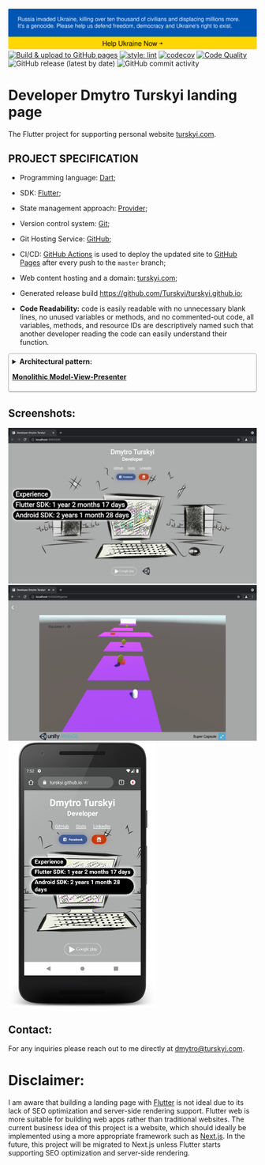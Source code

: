 [![Stand With Ukraine](https://raw.githubusercontent.com/vshymanskyy/StandWithUkraine/main/banner2-direct.svg)](https://stand-with-ukraine.pp.ua)
[![Build & upload to GitHub pages](https://github.com/Turskyi/Turskyi-project/actions/workflows/web_ci.yml/badge.svg)](https://github.com/Turskyi/Turskyi-project/actions/workflows/web_ci.yml)
[![style: lint](https://img.shields.io/badge/style-lint-4BC0F5.svg)](https://pub.dev/packages/lint)
[![codecov](https://codecov.io/gh/Turskyi/Turskyi-project/graph/badge.svg?token=9AFY7V0YP4)](https://codecov.io/gh/Turskyi/Turskyi-project)
[![Code Quality](https://github.com/Turskyi/Turskyi-project/actions/workflows/code_quality_tests.yml/badge.svg)](https://github.com/Turskyi/Turskyi-project/actions/workflows/code_quality_tests.yml)
![GitHub release (latest by date)](https://img.shields.io/github/v/release/Turskyi/turskyi)
<img alt="GitHub commit activity" src="https://img.shields.io/github/commit-activity/m/Turskyi/Turskyi-project">

# Developer Dmytro Turskyi landing page

The Flutter project for supporting personal website
[turskyi.com](https://turskyi.com).

## PROJECT SPECIFICATION

- Programming language: [Dart](https://dart.dev/);

- SDK: [Flutter](https://flutter.dev/);

- State management approach:
  [Provider](https://flutter.dev/docs/development/data-and-backend/state-mgmt/simple);

- Version control system: [Git](https://git-scm.com);

- Git Hosting Service: [GitHub](https://github.com);

- CI/CD: [GitHub Actions](https://docs.github.com/en/actions) is used to deploy
  the updated site to
  [GitHub Pages](https://pages.github.com/) after every push to the `master`
  branch;

- Web content hosting and a domain: [turskyi.com](https://turskyi.com);

- Generated release build https://github.com/Turskyi/turskyi.github.io;

- **Code Readability:** code is easily readable with no unnecessary blank lines,
  no unused variables
  or methods, and no commented-out code, all variables, methods, and resource
  IDs
  are descriptively
  named such that another developer reading the code can easily understand their
  function.

<details style="border: 1px solid #aaa; border-radius: 4px; padding: 0.5em 0.5em 0;">
  <summary style="font-weight: bold; margin: -0.5em -0.5em 0; padding: 0.5em; border-bottom: 1px solid #aaa;">Architectural pattern:

[Monolithic Model-View-Presenter](https://learn.microsoft.com/en-us/dotnet/architecture/modern-web-apps-azure/common-web-application-architectures#what-is-a-monolithic-application)

  </summary>
<a href="https://sites.libsyn.com/412964/onion-architecture-episode-2">
<!--suppress CheckImageSize -->
<img src="documentation/monolithic_model_view_presenter.jpeg" width="800" title="Monolithic Onion Architecture" alt="Image of the Monolithic Onion Architecture Pattern">
</a>

</details>

## Screenshots:

<!--suppress CheckImageSize -->
<img src="screenshots/home.png" width="600"  alt="screenshot">
<!--suppress CheckImageSize -->
<img src="screenshots/game-2021-11-01.png" width="600" alt="screenshot" >
<!--suppress CheckImageSize -->
<img src="screenshots/phone.png" width="300" alt="screenshot">

## Contact:

For any inquiries please reach out to me directly at
[dmytro@turskyi.com](mailto:dmytro@turskyi.com).

# Disclaimer:

I am aware that building a landing page with [Flutter](https://flutter.dev/)
is not ideal due to its lack of SEO optimization and server-side rendering
support. Flutter web is more suitable for building web apps rather than
traditional websites. The current business idea of this project is a website,
which should ideally be implemented using a more appropriate framework such as
[Next.js](https://nextjs.org/). In the future, this project will be migrated
to Next.js unless Flutter starts supporting SEO optimization and server-side
rendering.



